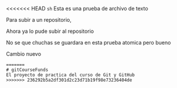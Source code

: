 <<<<<<< HEAD
```sh```
Esta es una prueba de archivo de texto 

Para subir a un repositorio, 

Ahora ya lo pude subir al repositorio

No se que chuchas se guardara en esta prueba atomica pero bueno

Cambio nuevo


```
=======
# gitCourseFunds
El proyecto de practica del curso de Git y GitHub
>>>>>>> 236292b5a2df301d2c23d71b19f98e73236404de
